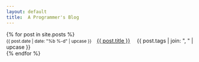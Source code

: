 ```yaml
---
layout: default
title:  A Programmer's Blog
---
```


<div>
  {% for post in site.posts %}
    <div>	
      <small>{{ post.date | date: "%b %-d" | upcase }}</small>&emsp;<a href="{{ post.url }}">{{ post.title }}</a>
      &emsp;<span class="tag">{{ post.tags | join: ", " | upcase }}</span>
    </div>
  {% endfor %}
  <p></p>
</div>
